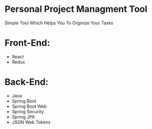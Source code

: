 # Personal Project Managment Tool

Simple Tool Which Helps You To Orginize Your Tasks
 
# Front-End:
- React 
- Redux 
# Back-End:
- Java
- Spring Boot
- Spring Boot Web
- Spring Security
- Spring JPA
- JSON Web Tokens
